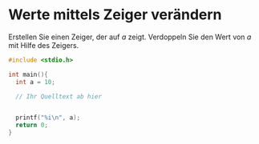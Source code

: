 # Werte mittels Zeiger verändern

Erstellen Sie einen Zeiger, der auf *a* zeigt.
Verdoppeln Sie den Wert von *a* mit Hilfe des Zeigers.

```cpp
#include <stdio.h>

int main(){
  int a = 10;

  // Ihr Quelltext ab hier


  printf("%i\n", a);
  return 0;
}
```